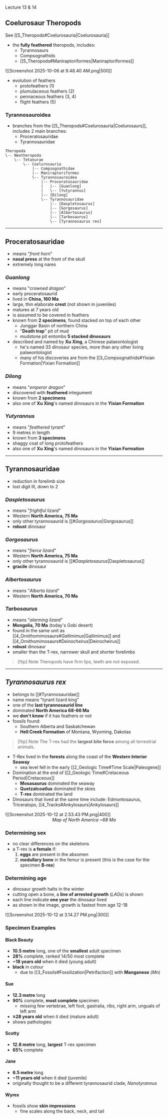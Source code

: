 Lecture 13 & 14

## Coelurosaur Theropods
See [[5_Theropods#Coelurosauria|Coelurosauria]]

- the **fully feathered** theropods, includes:
	- Tyrannosaurs
	- Compsognathids
	- [[5_Theropods#Maniraptoriformes|Maniraptoriformes]]

![[Screenshot 2025-10-06 at 9.48.40 AM.png|500]]

- evolution of feathers
	- protofeathers (1)
	- plumulaceous feathers (2)
	- pennaceous feathers (3, 4)
	- flight feathers (5)

### Tyrannosauroidea
- branches from the [[5_Theropods#Coelurosauria|Coelurosaurs]], includes 2 main branches:
	- Proceratosauridae
	- Tyrannosauridae

```
Theropoda
\-- Neotheropoda
    \-- Tetanurae
        \-- Coelurosauria
            |-- Compsognathidae
	        |-- Maniraptoriformes
            \-- Tyrannosauroidea
                |-- Proceratosauridae
                |   |-- [Guanlong]
                |   \-- [Yutyrannus]
                |-- [Dilong]
                \-- Tyrannosauridae
                    |-- [Daspletosaurus]
                    |-- [Gorgosaurus]
                    |-- [Albertosaurus]
                    |-- [Tarbosaurus]
                    \-- [Tyrannosaurus rex]
```


---

## Proceratosauridae
- means "*front horn*"
- **nasal press** at the front of the skull
- extremely long nares

### *Guanlong*
- means "*crowned dragon*"
- early proceratosaurid
- lived in **China, 160 Ma**
- large, thin elaborate **crest** (not shown in juveniles)
- matures at 7 years old
- is assumed to be covered in feathers
- known from **2 specimens**, found stacked on top of each other
	- Junggar Basin of northern China
	- "**Death trap**" pit of mud
	- mudstone pit entombs **5 stacked dinosaurs**
- described and named by **Xu Xing**, a Chinese palaeontologist
	- he's named 33 dinosaur species, more than any other living palaeontologist 
	- many of his discoveries are from the [[3_Compsognathids#Yixian Formation|Yixian Formation]]

### *Dilong*
- means "*emperor dragon*"
- discovered with **feathered** integument
- known from **2 specimens**
- also one of **Xu Xing**'s named dinosaurs in the **Yixian Formation**

### *Yutyrannus*
- means "*feathered tyrant*"
- 9 metres in length
- known from **3 specimens**
- shaggy coat of long protofeathers
- also one of **Xu Xing**'s named dinosaurs in the **Yixian Formation**


---

## Tyrannosauridae
- reduction in forelimb size
- lost digit III, down to 2

### *Daspletosaurus* 
- means "*frightful lizard*"
- Western **North America, 75 Ma**
- only other tyrannosaurid is [[#*Gorgosaurus*|Gorgosaurus]]
- **robust** dinosaur

### *Gorgosaurus*
- means "*fierce lizard*"
- Western **North America, 75 Ma**
- only other tyrannosaurid is [[#*Daspletosaurus*|Daspletosaurus]]
- **gracile** dinosaur

### *Albertosaurus*
- means "*Alberta lizard*"
- Western **North America, 70 Ma**

### *Tarbosaurus*
- means "*alarming lizard*"
- **Mongolia, 70 Ma** (today's Gobi desert)
- found in the same unit as [[4_Ornithomimosaurs#*Gallimimus*|Gallimimus]] and [[4_Ornithomimosaurs#*Deinocheirus*|Deinocheirus]]
- **robust** dinosaur
- smaller than the T-rex, narrower skull and shorter forelimbs

> [!tip] Note
> Theropods have firm lips, teeth are not exposed.


---

## *Tyrannosaurus rex*
- belongs to [[#Tyrannosauridae]]
- name means "tyrant lizard king"
- one of the **last tyrannosaurid line**
- dominated **North America 68-66 Ma**
- we **don't know** if it has feathers or not
- fossils found:
	- Southern Alberta and Saskatchewan
	- **Hell Creek Formation** of Montana, Wyoming, Dakotas

> [!tip] Note
> The T-rex had the **largest bite force** among all terrestrial animals.

- T-Rex lived in the **forests** along the coast of the **Western Interior Seaway**
	- sea level fell in the early [[2_Geologic Time#Time Scale|Paleogene]]
- Domination at the end of [[2_Geologic Time#Cretaceous Period|Cretaceous]]
	- **Mosasaurus** dominated the seaway
	- **Quetzalcoatlus** dominated the skies
	- **T-rex** dominated the land
- Dinosaurs that lived at the same time include: Edmontosaurus, Triceratops, [[4_Tracks#Ankylosaurs|Ankylosaurs]]

![[Screenshot 2025-10-12 at 2.53.43 PM.png|400]]
<span style="display:inline-block;width:100%;text-align:center;font-style:italic;">Map of North America ~68 Ma</span>


### Determining sex
- no clear differences on the skeletons
- a T-rex is **a female** if:
	1. **eggs** are present in the absomen
	2. **medullary bone** in the femur is present (this is the case for the specimen **B-rex**)

### Determining age
- dinosaur growth halts in the winter
- cutting open a bone, a **line of arrested growth** (*LAGs*) is shown
- each line indicate **one year** the dinosaur lived
- as shown in the image, growth is fastest from age 12-18

![[Screenshot 2025-10-12 at 3.14.27 PM.png|300]]


### Specimen Examples
#### Black Beauty
- **10.5 metre** long, one of the **smallest** adult specimen
- **28%** complete, ranked 14/50 most complete
- **~18 years old** when it died (young adult)
- **black** in colour
	- due to [[3_Fossils#Fossilization|Petrifaction]] with **Manganese** (*Mn*)

#### Sue
- **12.3 metre** long
- **90%** complete, **most complete** specimen
	- missing few vertebrae, left foot, gastralia, ribs, right arm, unguals of left arm
- **≥28 years old** when it died (mature adult)
- shows pathologies

#### Scotty
- **12.8 metre** long, **largest** T-rex specimen
- **65%** complete

#### Jane
- **6.5 metre** long
- **~11 years old** when it died (juvenile)
- originally thought to be a different tyrannosaurid clade, *Nanotyrannus*

#### Wyrex
- fossils show **skin impressions**
	- fine scales along the back, neck, and tail